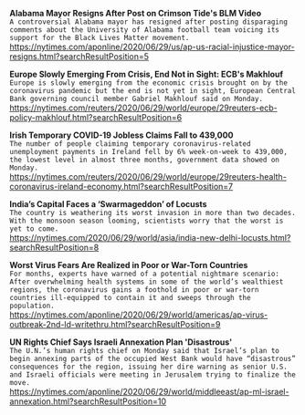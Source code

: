 **Alabama Mayor Resigns After Post on Crimson Tide's BLM Video**\
`A controversial Alabama mayor has resigned after posting disparaging comments about the University of Alabama football team voicing its support for the Black Lives Matter movement.`\
https://nytimes.com/aponline/2020/06/29/us/ap-us-racial-injustice-mayor-resigns.html?searchResultPosition=5

**Europe Slowly Emerging From Crisis, End Not in Sight: ECB's Makhlouf**\
`Europe is slowly emerging from the economic crisis brought on by the coronavirus pandemic but the end is not yet in sight, European Central Bank governing council member Gabriel Makhlouf said on Monday.`\
https://nytimes.com/reuters/2020/06/29/world/europe/29reuters-ecb-policy-makhlouf.html?searchResultPosition=6

**Irish Temporary COVID-19 Jobless Claims Fall to 439,000**\
`The number of people claiming temporary coronavirus-related unemployment payments in Ireland fell by 6% week-on-week to 439,000, the lowest level in almost three months, government data showed on Monday.`\
https://nytimes.com/reuters/2020/06/29/world/europe/29reuters-health-coronavirus-ireland-economy.html?searchResultPosition=7

**India’s Capital Faces a ‘Swarmageddon’ of Locusts**\
`The country is weathering its worst invasion in more than two decades. With the monsoon season looming, scientists worry that the worst is yet to come.`\
https://nytimes.com/2020/06/29/world/asia/india-new-delhi-locusts.html?searchResultPosition=8

**Worst Virus Fears Are Realized in Poor or War-Torn Countries**\
`For months, experts have warned of a potential nightmare scenario: After overwhelming health systems in some of the world’s wealthiest regions, the coronavirus gains a foothold in poor or war-torn countries ill-equipped to contain it and sweeps through the population.`\
https://nytimes.com/aponline/2020/06/29/world/americas/ap-virus-outbreak-2nd-ld-writethru.html?searchResultPosition=9

**UN Rights Chief Says Israeli Annexation Plan 'Disastrous'**\
`The U.N.’s human rights chief on Monday said that Israel’s plan to begin annexing parts of the occupied West Bank would have “disastrous” consequences for the region, issuing her dire warning as senior U.S. and Israeli officials were meeting in Jerusalem trying to finalize the move.`\
https://nytimes.com/aponline/2020/06/29/world/middleeast/ap-ml-israel-annexation.html?searchResultPosition=10

